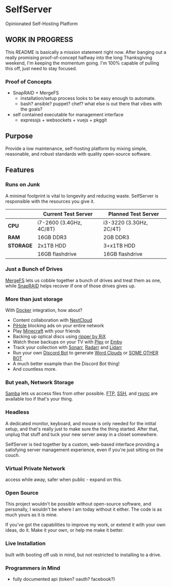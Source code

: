 # SelfServer

Opinionated Self-Hosting Platform

## **WORK IN PROGRESS**
This README is basically a mission statement right now. 
After banging out a really promising proof-of-concept halfway
into the long Thanksgiving weekend, I'm keeping the momentum going.
I'm 100% capable of pulling this off, just need to stay focused.

### Proof of Concepts
- SnapRAID + MergeFS
  - installation/setup process looks to be easy enough to automate.
  - bash? ansible? puppet? chef?  what else is out there that vibes with the goals?
- self contained executable for management interface
  - expressjs + websockets + vuejs + pkggit 

## Purpose
Provide a low maintenance, self-hosting platform by mixing simple, 
reasonable, and robust standards with quality open-source software.

## Features

### Runs on Junk
A minimal footprint is vital to longevity and reducing waste.
SelfServer is responsible with the resources you give it.

| | Current Test Server | Planned Test Server|
| - | ------- | ------- |
| **CPU** | i7-2600 (3.4GHz, 4C/8T) | i3-3220 (3.3GHz, 2C/4T) |
| **RAM** | 16GB DDR3 | 2GB DDR3 |
| **STORAGE** | 2x1TB HDD | 3+x1TB HDD |
| | 16GB flashdrive | 16GB flashdrive


### Just a Bunch of Drives
[MergeFS](https://github.com/trapexit/mergerfs) lets us cobble together a bunch of drives
and treat them as one, while [SnapRAID](https://www.snapraid.it/) helps recover if one
of those drives gives up.

### More than just storage
With [Docker]() integration, how about?
- Content collaboration with [NextCloud]()
- [PiHole]() blocking ads on your entire network
- Play [Minecraft]() with your friends
- Backing up optical discs using [ripper by RiX]()
- Watch those backups on your TV with [Plex]() or [Emby]()
- Track your collection with [Sonarr](), [Radarr]() and [Lidarr]()
- Run your own [Discord Bot]() to generate [Word Clouds]() or [SOME OTHER BOT]()
- A much better example than the Discord Bot thing!
- And countless more.

### But yeah, Network Storage
[Samba]() lets us access files from other possible. 
[FTP](), [SSH](), and [rsync]() are available too if that's your thing.

### Headless
A dedicated monitor, keyboard, and mouse is only needed for the intital setup,
and that's really just to make sure the the thing started.  After that, unplug
that stuff and tuck your new server away in a closet somewhere.

SelfServer is tied together by a custom, web-based interface providing a
satisfying server management experience, even if you're just sitting on
the couch.

### Virtual Private Network
access while away, safer when public - expand on this.

### Open Source
This project wouldn't be possible without open-source software, and
personally, I wouldn't be where I am today without it either.  The code
is as much yours as it is mine.

If you've got the capabilities to improve my work, or extend it with your own ideas, do it.
Make it your own, or help me make it better.

### Live Installation
built with booting off usb in mind, but not restricted to installing to 
a drive.

### Programmers in Mind
- fully documented api (token? oauth? facebook?) 
